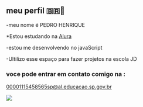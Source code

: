 ## meu perfil 🇧🇷🥇

-meu nome é PEDRO HENRIQUE

*Estou estudando na [Alura](https://alura.com.br) 

-estou me desenvolvendo no javaScript

-Ultilizo esse espaço para fazer projetos na escola JD 

### voce pode entrar em contato comigo na :
00001115458565sp@al.educacao.sp.gov.br



![](https://media1.tenor.com/m/tP7v1dUc2y0AAAAd/ronaldinho-ronaldinho-gaucho.gif)
